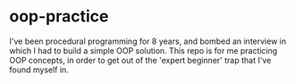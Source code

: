 # oop-practice
I've been procedural programming for 8 years, and bombed an interview in which I had to build a simple OOP solution.  This repo is for me practicing OOP concepts, in order to get out of the 'expert beginner' trap that I've found myself in. 
